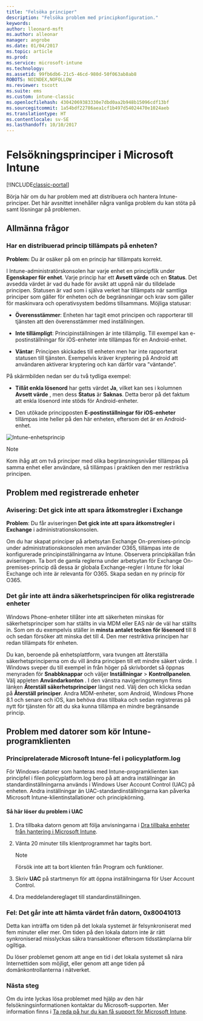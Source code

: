 ```yaml
---
title: "Felsöka principer"
description: "Felsöka problem med principkonfiguration."
keywords: 
author: lleonard-msft
ms.author: alleonar
manager: angrobe
ms.date: 01/04/2017
ms.topic: article
ms.prod: 
ms.service: microsoft-intune
ms.technology: 
ms.assetid: 99fb6db6-21c5-46cd-980d-50f063ab8ab8
ROBOTS: NOINDEX,NOFOLLOW
ms.reviewer: tscott
ms.suite: ems
ms.custom: intune-classic
ms.openlocfilehash: 43042069383330e7dbd0aa2b948b15096cdf13bf
ms.sourcegitcommit: 1a54bdf22786aea1cf1b497d54024470e1024aeb
ms.translationtype: HT
ms.contentlocale: sv-SE
ms.lasthandoff: 10/10/2017
---
```

# <a name="troubleshoot-policies-in-microsoft-intune"></a>Felsökningsprinciper i Microsoft Intune

[!INCLUDE[classic-portal](../includes/classic-portal.md)]

Börja här om du har problem med att distribuera och hantera Intune-principer. Det här avsnittet innehåller några vanliga problem du kan stöta på samt lösningar på problemen.

## <a name="general-issues"></a>Allmänna frågor

### <a name="was-a-deployed-policy-applied-to-the-device"></a>Har en distribuerad princip tillämpats på enheten?
**Problem:** Du är osäker på om en princip har tillämpats korrekt.

I Intune-administratörskonsolen har varje enhet en principflik under **Egenskaper för enhet**. Varje princip har ett **Avsett värde** och en **Status**. Det avsedda värdet är vad du hade för avsikt att uppnå när du tilldelade principen. Statusen är vad som i själva verket har tillämpats när samtliga principer som gäller för enheten och de begränsningar och krav som gäller för maskinvara och operativsystem bedöms tillsammans. Möjliga statusar:

-   **Överensstämmer**: Enheten har tagit emot principen och rapporterar till tjänsten att den överensstämmer med inställningen.

-   **Inte tillämpligt**: Principinställningen är inte tillämplig. Till exempel kan e-postinställningar för iOS-enheter inte tillämpas för en Android-enhet.

-   **Väntar**: Principen skickades till enheten men har inte rapporterat statusen till tjänsten. Exempelvis kräver kryptering på Android att användaren aktiverar kryptering och kan därför vara ”väntande”.

På skärmbilden nedan ser du två tydliga exempel:

-   **Tillåt enkla lösenord** har getts värdet **Ja**, vilket kan ses i kolumnen **Avsett värde** , men dess **Status** är **Saknas**. Detta beror på det faktum att enkla lösenord inte stöds för Android-enheter.

-   Den utökade principposten **E-postinställningar för iOS-enheter** tillämpas inte heller på den här enheten, eftersom det är en Android-enhet.

![Intune-enhetsprincip](../media/Intune-Device-Policy-v.2.jpg)

> [!NOTE]
> Kom ihåg att om två principer med olika begränsningsnivåer tillämpas på samma enhet eller användare, så tillämpas i praktiken den mer restriktiva principen.


## <a name="issues-with-enrolled-devices"></a>Problem med registrerade enheter

### <a name="alert-saving-of-access-rules-to-exchange-has-failed"></a>Avisering: Det gick inte att spara åtkomstregler i Exchange
**Problem**: Du får aviseringen **Det gick inte att spara åtkomstregler i Exchange**  i administrationskonsolen.

Om du har skapat principer på arbetsytan Exchange On-premises-princip under administrationskonsolen men använder O365, tillämpas inte de konfigurerade principinställningarna av Intune. Observera principkällan från aviseringen.  Ta bort de gamla reglerna under arbetsytan för Exchange On-premises-princip då dessa är globala Exchange-regler i Intune för lokal Exchange och inte är relevanta för O365. Skapa sedan en ny princip för O365.

### <a name="cannot-change-security-policy-for-various-enrolled-devices"></a>Det går inte att ändra säkerhetsprincipen för olika registrerade enheter
Windows Phone-enheter tillåter inte att säkerheten minskas för säkerhetsprinciper som har ställts in via MDM eller EAS när de väl har ställts in. Som om du exempelvis ställer in **minsta antalet tecken för lösenord** till 8 och sedan försöker att minska det till 4. Den mer restriktiva principen har redan tillämpats för enheten.

Du kan, beroende på enhetsplattform, vara tvungen att återställa säkerhetsprinciperna om du vill ändra principen till ett mindre säkert värde.
I Windows sveper du till exempel in från höger på skrivbordet så öppnas menyraden för **Snabbknappar** och väljer **Inställningar** &gt; **Kontrollpanelen**.  Välj appleten **Användarkonton** .
I den vänstra navigeringsmenyn finns länken **Återställ säkerhetsprinciper** längst ned. Välj den och klicka sedan på **Återställ principer**.
Andra MDM-enheter, som Android, Windows Phone 8.1 och senare och iOS, kan behöva dras tillbaka och sedan registreras på nytt för tjänsten för att du ska kunna tillämpa en mindre begränsande princip.

## <a name="issues-with-pcs-that-run-the-intune-software-client"></a>Problem med datorer som kör Intune-programklienten

### <a name="microsoft-intune-policy-related-errors-in-policyplatformlog"></a>Principrelaterade Microsoft Intune-fel i policyplatform.log
För Windows-datorer som hanteras med Intune-programklienten kan principfel i filen policyplatform.log bero på att andra inställningar än standardinställningarna används i Windows User Account Control (UAC) på enheten. Andra inställningar än UAC-standardinställningarna kan påverka Microsoft Intune-klientinstallationer och principkörning.

#### <a name="to-resolve-uac-issues"></a>Så här löser du problem i UAC

1.  Dra tillbaka datorn genom att följa anvisningarna i [Dra tillbaka enheter från hantering i Microsoft Intune](/intune-classic/deploy-use/retire-devices-from-microsoft-intune-management).

2.  Vänta 20 minuter tills klientprogrammet har tagits bort.

    > [!NOTE]
    > Försök inte att ta bort klienten från Program och funktioner.

3.  Skriv **UAC** på startmenyn för att öppna inställningarna för User Account Control.

4.  Dra meddelandereglaget till standardinställningen.

### <a name="error-cannot-obtain-the-value-from-the-computer-0x80041013"></a>Fel: Det går inte att hämta värdet från datorn, 0x80041013
Detta kan inträffa om tiden på det lokala systemet är felsynkroniserat med fem minuter eller mer. Om tiden på den lokala datorn inte är rätt synkroniserad misslyckas säkra transaktioner eftersom tidsstämplarna blir ogiltiga.

Du löser problemet genom att ange en tid i det lokala systemet så nära Internettiden som möjligt, eller genom att ange tiden på domänkontrollanterna i nätverket.








### <a name="next-steps"></a>Nästa steg
Om du inte lyckas lösa problemet med hjälp av den här felsökningsinformationen kontaktar du Microsoft-supporten. Mer information finns i [Ta reda på hur du kan få support för Microsoft Intune](how-to-get-support-for-microsoft-intune.md).
